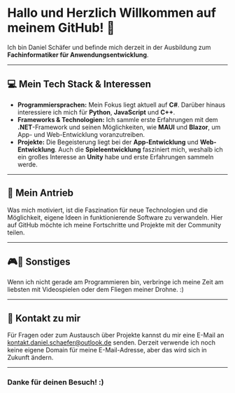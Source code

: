 # Hallo und Herzlich Willkommen auf meinem GitHub! 👋 

Ich bin Daniel Schäfer und befinde mich derzeit in der Ausbildung zum **Fachinformatiker für Anwendungsentwicklung**.

---

## 💻 Mein Tech Stack & Interessen

* **Programmiersprachen:** Mein Fokus liegt aktuell auf **C#**. Darüber hinaus interessiere ich mich für **Python**, **JavaScript** und **C++**.
* **Frameworks & Technologien:** Ich sammle erste Erfahrungen mit dem **.NET**-Framework und seinen Möglichkeiten, wie **MAUI** und **Blazor**, um App- und Web-Entwicklung voranzutreiben.
* **Projekte:** Die Begeisterung liegt bei der **App-Entwicklung** und **Web-Entwicklung**. Auch die **Spieleentwicklung** fasziniert mich, weshalb ich ein großes Interesse an **Unity** habe und erste Erfahrungen sammeln werde.

---

## 🚀 Mein Antrieb

Was mich motiviert, ist die Faszination für neue Technologien und die Möglichkeit, eigene Ideen in funktionierende Software zu verwandeln. Hier auf GitHub möchte ich meine Fortschritte und Projekte mit der Community teilen.

---

## 🎮🚁 Sonstiges

Wenn ich nicht gerade am Programmieren bin, verbringe ich meine Zeit am liebsten mit Videospielen oder dem Fliegen meiner Drohne. :)

---

## 📧 Kontakt zu mir

Für Fragen oder zum Austausch über Projekte kannst du mir eine E-Mail an kontakt.daniel.schaefer@outlook.de senden. 
Derzeit verwende ich noch keine eigene Domain für meine E-Mail-Adresse, aber das wird sich in Zukunft ändern.

---

### Danke für deinen Besuch! :)
